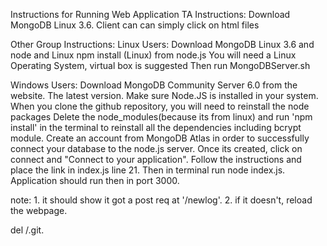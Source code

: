 Instructions for Running Web Application
TA Instructions:
Download MongoDB Linux 3.6.
Client can can simply click on html files

Other Group Instructions:
Linux Users:
Download MongoDB Linux 3.6 and node and Linux
npm install <dne packages>(Linux) from node.js
You will need a Linux Operating System, virtual box is suggested
Then run MongoDBServer.sh

Windows Users:
Download MongoDB Community Server 6.0 from the website. The latest version.
Make sure Node.JS is installed in your system.
When you clone the github repository, you will need to reinstall the node packages
Delete the node_modules(because its from linux) and run 'npm install' in the terminal to reinstall all the dependencies including bcrypt module.
Create an account from MongoDB Atlas in order to successfully connect your database to the node.js server.
Once its created, click on connect and "Connect to your application". Follow the instructions and place the link in index.js line 21.
Then in terminal run node index.js. Application should run then in port 3000.



note: 1. it should show it got a post req at '/newlog'. 2. if it doesn't, reload the webpage.

del /.git.


